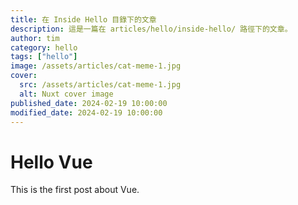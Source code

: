 ```yaml
---
title: 在 Inside Hello 目錄下的文章
description: 這是一篇在 articles/hello/inside-hello/ 路徑下的文章。
author: tim
category: hello
tags: ["hello"]
image: /assets/articles/cat-meme-1.jpg
cover:
  src: /assets/articles/cat-meme-1.jpg
  alt: Nuxt cover image
published_date: 2024-02-19 10:00:00
modified_date: 2024-02-19 10:00:00
---
```


# Hello Vue

This is the first post about Vue.
